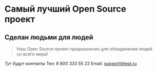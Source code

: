 # Самый лучший Open Source проект

## Сделан людьми для людей

> Наш Open Source проект предназначен для объединения людей со всего мира!

_Тут будут контакты_
Тел: 8 800 333 55 22
Email: <a>support@test.ru</a>
